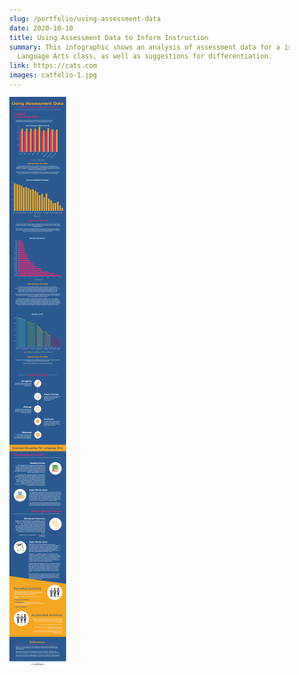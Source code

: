 ```yaml
---
slug: /portfolio/using-assessment-data
date: 2020-10-10
title: Using Assessment Data to Inform Instruction
summary: This infographic shows an analysis of assessment data for a 1st-Grade
  Language Arts class, as well as suggestions for differentiation.
link: https://cats.com
images: catfolio-1.jpg
---
```

![](using-assessment-data-to-inform-instruction.png)